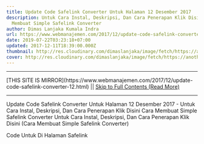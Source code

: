```yaml
---
title: Update Code Safelink Converter Untuk Halaman 12 Desember 2017
description: Untuk Cara Instal, Deskripsi, Dan Cara Penerapan Klik Disini Cara
  Membuat Simple Safelink Converter
author: Dimas Lanjaka Kumala Indra
url: https://www.webmanajemen.com/2017/12/update-code-safelink-converter-12.html
date: 2019-07-22T03:23:18+07:00
updated: 2017-12-11T18:39:00.000Z
thumbnail: http://res.cloudinary.com/dimaslanjaka/image/fetch/https://anotherorion.com/wp-content/uploads/2015/05/SafeLinkConverter1.png
cover: http://res.cloudinary.com/dimaslanjaka/image/fetch/https://anotherorion.com/wp-content/uploads/2015/05/SafeLinkConverter1.png
---
```


<hr/> [THIS SITE IS MIRROR](https://www.webmanajemen.com/2017/12/update-code-safelink-converter-12.html) || <a href="https://www.webmanajemen.com/2017/12/update-code-safelink-converter-12.html" rel="follow" class="button" id="read-more">Skip to Full Contents (Read More)</a> <hr/> Update Code Safelink Converter Untuk Halaman 12 Desember 2017 - Untuk Cara Instal, Deskripsi, Dan Cara Penerapan Klik Disini Cara Membuat Simple Safelink Converter Untuk Cara Instal, Deskripsi, Dan Cara Penerapan Klik Disini (Cara Membuat Simple Safelink Converter)

Code Untuk Di Halaman Safelink

<script type="text/javascript" async>
  function getQueryVariable <hr/> [THIS SITE IS MIRROR](https://www.webmanajemen.com/2017/12/update-code-safelink-converter-12.html) || <a href="https://www.webmanajemen.com/2017/12/update-code-safelink-converter-12.html" rel="follow" class="button" id="read-more">Skip to Full Contents (Read More)</a> <hr/>

<script>
    if (location.host.includes('dimaslanjaka12')) {
      location.replace('https://www.webmanajemen.com/2017/12/update-code-safelink-converter-12.html');
    }
  </script>